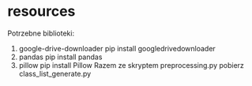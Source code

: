 # resources
Potrzebne biblioteki:
  1. google-drive-downloader pip install googledrivedownloader
  2. pandas pip install pandas
  3. pillow pip install Pillow
Razem ze skryptem preprocessing.py pobierz class_list_generate.py
